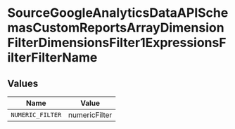 # SourceGoogleAnalyticsDataAPISchemasCustomReportsArrayDimensionFilterDimensionsFilter1ExpressionsFilterFilterName


## Values

| Name             | Value            |
| ---------------- | ---------------- |
| `NUMERIC_FILTER` | numericFilter    |